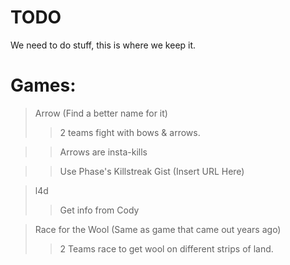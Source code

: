 # TODO
We need to do stuff, this is where we keep it.

Games:
=
>Arrow (Find a better name for it)
>>2 teams fight with bows & arrows.

>>Arrows are insta-kills

>>Use Phase's Killstreak Gist (Insert URL Here)

>l4d
>>Get info from Cody

>Race for the Wool (Same as game that came out years ago)
>>2 Teams race to get wool on different strips of land.

